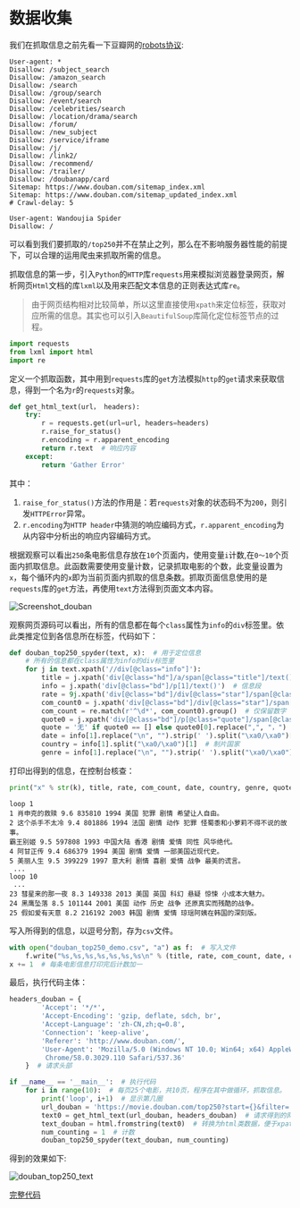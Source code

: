 # 数据收集  

我们在抓取信息之前先看一下豆瓣网的[robots协议](https://www.douban.com/robots.txt):

```
User-agent: *
Disallow: /subject_search
Disallow: /amazon_search
Disallow: /search
Disallow: /group/search
Disallow: /event/search
Disallow: /celebrities/search
Disallow: /location/drama/search
Disallow: /forum/
Disallow: /new_subject
Disallow: /service/iframe
Disallow: /j/
Disallow: /link2/
Disallow: /recommend/
Disallow: /trailer/
Disallow: /doubanapp/card
Sitemap: https://www.douban.com/sitemap_index.xml
Sitemap: https://www.douban.com/sitemap_updated_index.xml
# Crawl-delay: 5

User-agent: Wandoujia Spider
Disallow: /
```

可以看到我们要抓取的`/top250`并不在禁止之列，那么在不影响服务器性能的前提下，可以合理的运用爬虫来抓取所需的信息。

抓取信息的第一步，引入`Python`的`HTTP`库`requests`用来模拟浏览器登录网页，解析网页`Html`文档的库`lxml`以及用来匹配文本信息的正则表达式库`re`。  

> 由于网页结构相对比较简单，所以这里直接使用`xpath`来定位标签，获取对应所需的信息。其实也可以引入`BeautifulSoup`库简化定位标签节点的过程。  

```python
import requests
from lxml import html
import re
```
定义一个抓取函数，其中用到`requests`库的`get`方法模拟`http`的`get`请求来获取信息，得到一个名为`r`的`requests`对象。   

```python
def get_html_text(url， headers):
    try:
        r = requests.get(url=url, headers=headers)
        r.raise_for_status()
        r.encoding = r.apparent_encoding
        return r.text  # 响应内容
    except:
        return 'Gather Error'
```
其中：  

1. `raise_for_status()`方法的作用是：若`requests`对象的状态码不为`200`，则引发`HTTPError`异常。  
2. `r.encoding`为`HTTP header`中猜测的响应编码方式，`r.apparent_encoding`为从内容中分析出的响应内容编码方式。  
 
 
根据观察可以看出`250`条电影信息存放在`10`个页面内，使用变量`i`计数,在`0～10`个页面内抓取信息。此函数需要使用变量计数，记录抓取电影的个数，此变量设置为`x`，每个循环内的`x`即为当前页面内抓取的信息条数。抓取页面信息使用的是`requests`库的`get`方法，再使用`text`方法得到页面文本内容。  


![Screenshot_douban](/assets/Screenshot_douban_source.png)

观察网页源码可以看出，所有的信息都在每个`class`属性为`info`的`div`标签里。依此类推定位到各信息所在标签，代码如下：  

```python
def douban_top250_spyder(text, x):  # 用于定位信息
    # 所有的信息都在class属性为info的div标签里
    for j in text.xpath('//div[@class="info"]'):
        title = j.xpath('div[@class="hd"]/a/span[@class="title"]/text()')[0]  # 影片名称
        info = j.xpath('div[@class="bd"]/p[1]/text()')  # 信息段
        rate = 9j.xpath('div[@class="bd"]/div[@class="star"]/span[@class="rating_num"]/text()')[0]  # 评分
        com_count0 = j.xpath('div[@class="bd"]/div[@class="star"]/span[4]/text()')[0]  # 评论人数
        com_count = re.match(r'^\d*', com_count0).group()  # 仅保留数字
        quote0 = j.xpath('div[@class="bd"]/p[@class="quote"]/span[@class="inq"]/text()')  # 短评
        quote = '无' if quote0 == [] else quote0[0].replace(",", "，")  # 若短评不存在则使用‘无’替代，并将短评中的英文逗号替换为中文逗号，避免影响CSV文件的处理
        date = info[1].replace("\n", "").strip(' ').split("\xa0/\xa0")[0]  # 上映日期
        country = info[1].split("\xa0/\xa0")[1]  # 制片国家
        genre = info[1].replace("\n", "").strip(' ').split("\xa0/\xa0")[2]  # 影片类型

```

打印出得到的信息，在控制台核查：  

```python
print("x" % str(k), title, rate, com_count, date, country, genre, quote)  # 打印结果
```

```
loop 1
1 肖申克的救赎 9.6 835810 1994 美国 犯罪 剧情 希望让人自由。
2 这个杀手不太冷 9.4 801886 1994 法国 剧情 动作 犯罪 怪蜀黍和小萝莉不得不说的故事。
霸王别姬 9.5 597808 1993 中国大陆 香港 剧情 爱情 同性 风华绝代。
4 阿甘正传 9.4 686379 1994 美国 剧情 爱情 一部美国近现代史。
5 美丽人生 9.5 399229 1997 意大利 剧情 喜剧 爱情 战争 最美的谎言。
 ...
loop 10
 ...
23 彗星来的那一夜 8.3 149338 2013 美国 英国 科幻 悬疑 惊悚 小成本大魅力。
24 黑鹰坠落 8.5 101144 2001 美国 动作 历史 战争 还原真实而残酷的战争。
25 假如爱有天意 8.2 216192 2003 韩国 剧情 爱情 琼瑶阿姨在韩国的深刻版。
```

写入所得到的信息，以逗号分割，存为`csv`文件。  

```python
with open("douban_top250_demo.csv", "a") as f:  # 写入文件
    f.write("%s,%s,%s,%s,%s,%s,%s\n" % (title, rate, com_count, date, country, genre, quote))
x += 1  # 每条电影信息打印完后计数加一
```

最后，执行代码主体：  
```python
headers_douban = {
        'Accept': '*/*',
        'Accept-Encoding': 'gzip, deflate, sdch, br',
        'Accept-Language': 'zh-CN,zh;q=0.8',
        'Connection': 'keep-alive',
        'Referer': 'http://www.douban.com/',
        'User-Agent': 'Mozilla/5.0 (Windows NT 10.0; Win64; x64) AppleWebKit/537.36 (KHTML, like Gecko)\
         Chrome/58.0.3029.110 Safari/537.36'
    }  # 请求头部

if __name__ == '__main__':  # 执行代码
    for i in range(10):  # 每页25个电影，共10页，程序在其中做循环，抓取信息。
        print('loop', i+1)  # 显示第几圈        
        url_douban = 'https://movie.douban.com/top250?start={}&filter='.format(i * 25)  # 目标网站迭代形式
        text0 = get_html_text(url_douban, headers_douban)  # 请求得到的网页文本内容
        text_douban = html.fromstring(text0)  # 转换为html类数据，便于xpath处理获取信息
        num_counting = 1  # 计数
        douban_top250_spyder(text_douban, num_counting)
```

得到的效果如下:  

![douban_top250_text](/assets/Screenshot_douban_top250_csv.png)

[完整代码](https://github.com/JeromeYao/PyProjects/blob/master/douban_top250/douban_top250_spyder.py)


